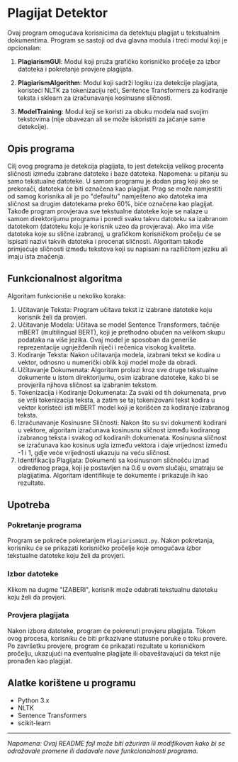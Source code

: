 # Plagijat Detektor

Ovaj program omogućava korisnicima da detektuju plagijat u tekstualnim dokumentima. Program se sastoji od dva glavna modula i treći modul koji je opcionalan:

1. **PlagiarismGUI**: Modul koji pruža grafičko korisničko pročelje za izbor datoteka i pokretanje provjere plagijata.
   
2. **PlagiarismAlgorithm**: Modul koji sadrži logiku iza detekcije plagijata, koristeći NLTK za tokenizaciju reči, Sentence Transformers za kodiranje teksta i sklearn za izračunavanje kosinusne sličnosti.

3. **ModelTraining**: Modul koji se koristi za obuku modela nad svojim tekstovima (nije obavezan ali se može iskoristiti za jačanje same detekcije).

## Opis programa

Cilj ovog programa je detekcija plagijata, to jest detekcija velikog procenta sličnosti između izabrane datoteke i baze datoteka. Napomena: u pitanju su samo tekstualne datoteke. U samom programu je dodan prag koji ako se prekorači, datoteka će biti označena kao plagijat. Prag se može namjestiti od samog korisnika ali je po "defaultu" namješteno ako datoteka ima sličnost sa drugim datotekama preko 60%, biće označena kao plagijat. Takođe program provjerava sve tekstualne datoteke koje se nalaze u samom direktorijumu programa i poredi svaku takvu datoteku sa izabranom datotekom (datoteku koju je korisnik uzeo da provjerava). Ako ima više datoteka koje su slične izabranoj, u grafičkom korisničkom pročelju će se ispisati nazivi takvih datoteka i procenat sličnosti. Algoritam takođe primjećuje sličnosti između tekstova koji su napisani na raziličitom jeziku ali imaju ista značenja.

## Funkcionalnost algoritma

Algoritam funkcioniše u nekoliko koraka:
1. Učitavanje Teksta: Program učitava tekst iz izabrane datoteke koju korisnik želi da provjeri.
3. Učitavanje Modela: Učitava se model Sentence Transformers, tačnije mBERT (multilingual BERT), koji je prethodno obučen na velikom skupu podataka na više jezika. Ovaj model je sposoban da generiše reprezentacije ugnježđenih riječi i rečenica visokog kvaliteta.
4. Kodiranje Teksta: Nakon učitavanja modela, izabrani tekst se kodira u vektor, odnosno u numerički oblik koji model može da obradi.
5. Učitavanje Dokumenata: Algoritam prolazi kroz sve druge tekstualne dokumente u istom direktorijumu, osim izabrane datoteke, kako bi se provjerila njihova sličnost sa izabranim tekstom.
6. Tokenizacija i Kodiranje Dokumenata: Za svaki od tih dokumenata, prvo se vrši tokenizacija teksta, a zatim se taj tokenizovani tekst kodira u vektor koristeći isti mBERT model koji je korišćen za kodiranje izabranog teksta.
7. Izračunavanje Kosinusne Sličnosti: Nakon što su svi dokumenti kodirani u vektore, algoritam izračunava kosinusnu sličnost između kodiranog izabranog teksta i svakog od kodiranih dokumenata. Kosinusna sličnost se izračunava kao kosinus ugla između vektora i daje vrijednost između -1 i 1, gdje veće vrijednosti ukazuju na veću sličnost.
8. Identifikacija Plagijata: Dokumenti sa kosinusnom sličnošću iznad određenog praga, koji je postavljen na 0.6 u ovom slučaju, smatraju se plagijatima. Algoritam identifikuje te dokumente i prikazuje ih kao rezultate.

## Upotreba

### Pokretanje programa

Program se pokreće pokretanjem `PlagiarismGUI.py`. Nakon pokretanja, korisniku će se prikazati korisničko pročelje koje omogućava izbor tekstualne datoteke koju želi da provjeri.

### Izbor datoteke

Klikom na dugme "IZABERI", korisnik može odabrati tekstualnu datoteku koju želi da provjeri.

### Provjera plagijata

Nakon izbora datoteke, program će pokrenuti provjeru plagijata. Tokom ovog procesa, korisniku će biti prikazivane statusne poruke o toku provere. Po završetku provjere, program će prikazati rezultate u korisničkom pročelju, ukazujući na eventualne plagijate ili obaveštavajući da tekst nije pronađen kao plagijat.

## Alatke korištene u programu

- Python 3.x
- NLTK
- Sentence Transformers
- scikit-learn


---
*Napomena: Ovaj README fajl može biti ažuriran ili modifikovan kako bi se odražavale promene ili dodavale nove funkcionalnosti programa.*
